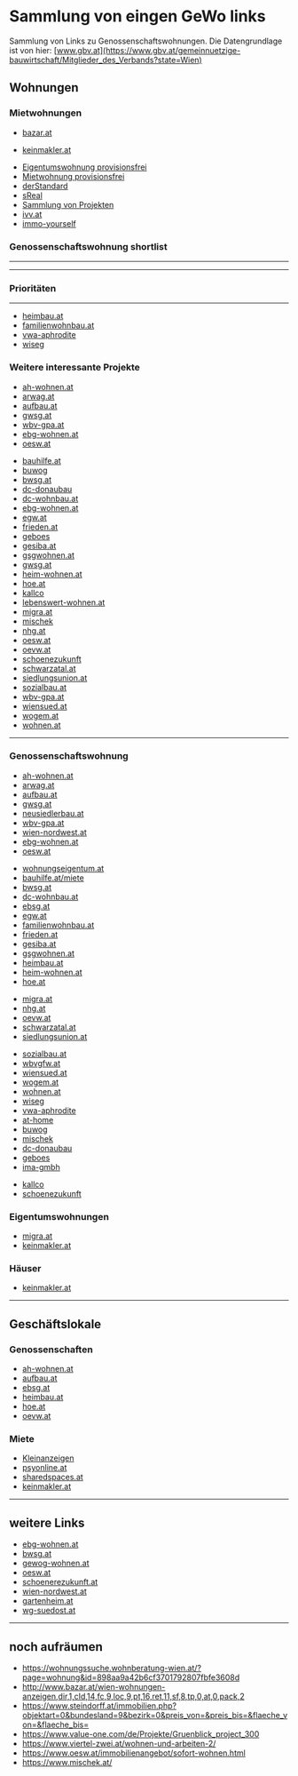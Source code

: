 # Sammlung von eingen GeWo links
Sammlung von Links zu Genossenschaftswohnungen. Die Datengrundlage ist von hier: [www.gbv.at](https://www.gbv.at/gemeinnuetzige-bauwirtschaft/Mitglieder_des_Verbands?state=Wien)
## Wohnungen

### Mietwohnungen
<!-- - [bazar.at](http://www.bazar.at/wien-wohnungen-anzeigen,dir,1,cId,14,fc,9,loc,9,pf,2,pt,18,ref,2,ret,13,sf,8,tp,0,at,0) -->
- [bazar.at](https://www.bazar.at/l/07-wo/s?locationSuggestions=1990592:R:SUB_MUNICIPALITY:1010&locationSuggestions=1990594:R:SUB_MUNICIPALITY:1020&locationSuggestions=1991416:R:SUB_MUNICIPALITY:1030&locationSuggestions=1991443:R:SUB_MUNICIPALITY:1040&locationSuggestions=1991440:R:SUB_MUNICIPALITY:1050&locationSuggestions=1990595:R:SUB_MUNICIPALITY:1060&locationSuggestions=1990597:R:SUB_MUNICIPALITY:1070&locationSuggestions=1990593:R:SUB_MUNICIPALITY:1080&locationSuggestions=1990590:R:SUB_MUNICIPALITY:1090&locationSuggestions=1990599:R:SUB_MUNICIPALITY:1150&locationSuggestions=1991441:R:SUB_MUNICIPALITY:1160&locationSuggestions=1991438:R:SUB_MUNICIPALITY:1170&locationSuggestions=1990600:R:SUB_MUNICIPALITY:1180&locationSuggestions=1991435:R:SUB_MUNICIPALITY:1190&locationSuggestions=1991437:R:SUB_MUNICIPALITY:1210&locationSuggestions=1991434:R:SUB_MUNICIPALITY:1220&locationSubCountry=109166:R:MUNICIPALITY&locationOtherCountries=false&tradeType=OFFER&price.to=650000&livingSpace.from=85&roomsCount.from=2&openSpaces=BALCONY&openSpaces=LOGGIA&openSpaces=TERRACE&page=0&size=60&sort=sort.date,desc)
<!-- - [jobwohnen.at](https://www.jobwohnen.at/wohnungen/#suchergebnis) -->
- [keinmakler.at](https://www.keinmakler.at/Alle-Immobilientypen/Wien-%C3%96sterreich)
<!-- - [wohnnet.at](https://www.wohnnet.at/immobilien/wohnungen/wien?flaeche=90&preis=-650000&merkmale=balkon) -->
- [Eigentumswohnung provisionsfrei](https://www.immobilienscout24.at/regional/wien/wien/dachgeschosswohnung-kaufen/provisionsfrei?primaryAreaFrom=85&primaryPriceTo=550000)
- [Mietwohnung provisionsfrei](https://www.immobilienscout24.at/regional/wien/wien/dachgeschosswohnung-mieten/provisionsfrei?primaryAreaFrom=85&primaryPriceTo=1200)
- [derStandard](https://immobilien.derstandard.at/immobiliensuche?SortOrder=2&SortType=1&ProjectUsageType=0&UsageType=1&RegionType=0&Keyword=Wien%20%208.%2C%20Josefstadt%2C%201080&RentOrBuy=1&AdditionalLocations=ImmobilienSuche.Model.Global.LocationModel%2CImmobilienSuche.Model.Global.LocationModel%2CImmobilienSuche.Model.Global.LocationModel&SelectedAdditionalLocations=Wien%20%206.%2C%20Mariahilf%2C%201060%24and%24Wien%20%207.%2C%20Neubau%2C%201070%24and%24Wien%20%208.%2C%20Josefstadt%2C%201080&PropertyTypes=ua_36%7Ca_5%2Cua_68%7Ca_5&PropertyType=a_5&RentMax=1500)
- [sReal](https://www.sreal.at/de/immobilien-suche?f%5BbuyingType%5D=buy&f%5Blocation_or_id%5D%5B%5D=f_Wien&f%5Barea%5D%5Bmin%5D=90&f%5Barea%5D%5Bmax%5D=&f%5Bprice%5D%5Bmin%5D=&f%5Bprice%5D%5Bmax%5D=450000&f%5Bsurface_area%5D%5Bmin%5D=&f%5Bsurface_area%5D%5Bmax%5D=&f%5Brooms%5D%5Bmin%5D=&f%5Brooms%5D%5Bmax%5D=&f%5Bfulltext%5D=&f%5Bsearch%5D=&f%5Bsorting%5D=updated_desc)
- [Sammlung von Projekten](https://www.projekt-promotion.at/projekten/89/alle/alle/alle/658/776-777-778-779-780-781-782-783-789)
- [ivv.at](https://www.ivv.at/half-map-2/?lat=&lng=&use_radius=on&keyword=&search_location=&radius=0&status=&type=&bedrooms=&min-area=79&max-area=1200&min-price=1&max-price=453015&hidden_geocode_result=&sortby=)
- [immo-yourself](https://immo-yourself.com/)

### Genossenschaftswohnung shortlist
------------------------------------------------------------------------

------------------------------------------------------------------------
### Prioritäten
------------------------------------------------------------------------

- [heimbau.at](https://www.heimbau.at/wiedervermietung)
- [familienwohnbau.at](https://www.familienwohnbau.at/immobiliensuche/?sortierung=lastAktivierung%20DESC&bundesland=AT9&nutzungsart=W&hauptflaecheVon=90)
- [vwa-aphrodite](https://www.vwa-aphrodite.at/home/wohnungen-garagen/freie-wohnungen)
- [wiseg](https://www.wiseg.at/Projekte)

### Weitere interessante Projekte

- [ah-wohnen.at](http://ah-wohnen.at/freie-objekte.57.html)
- [arwag.at](https://www.arwag.at/immobiliensuche/)
- [aufbau.at](http://aufbau.at/wohnungen-wiedervermietung.html)
- [gwsg.at](https://www.gwsg.at/freie-wohnungen)
- [wbv-gpa.at](http://www.wbv-gpa.at/angebot/freie-wohnungen)
- [ebg-wohnen.at](https://www.ebg-wohnen.at/immobilien)
- [oesw.at](https://www.oesw.at/immobilienangebot/sofort-wohnen.html?objectType=0&size=80m2+-+100m2)
<!-- - [sozialbau.at](https://www.sozialbau.at/unser-angebot/sofort-verfuegbar/) -->
- [bauhilfe.at](https://www.bauhilfe.at/wp/angebote-sofort-wohnen)
- [buwog](https://www.buwog.at/de/property-search-result?property_search%5Btype%5D=rent&property_search%5Blimit%5D=10&property_search%5Blocation_rent%5D=city_2&property_search%5Blocation_buy%5D=&property_search%5Bproperty_type%5D=living&property_search%5Bmaximum_price%5D=&property_search%5Bminimum_number_of_rooms%5D=3&property_search%5Bmaximum_number_of_rooms%5D=0&property_search%5Bminimum_area%5D=80&property_search%5Bmaximum_area%5D=0&property_search%5Bbeing_built%5D=1&property_search%5Bexisting%5D=1&property_search%5Bcountry%5D=at&property_search%5Bsorting%5D=updatedAt%7CDESC)
- [bwsg.at](https://www.bwsg.at/overview/?search_text=wien)
- [dc-donaubau](https://www.dc-wohnbau.at/immobiliensuche/?es_search%5Beigenmittel1534426005f5b757b957be3e%5D%5Bmin%5D=0&es_search%5Beigenmittel1534426005f5b757b957be3e%5D%5Bmax%5D=80000&es_search%5Bmietentgelt1534426193f5b757c51f13b9%5D%5Bmin%5D=0&es_search%5Bmietentgelt1534426193f5b757c51f13b9%5D%5Bmax%5D=1200&es_search%5Bzimmer1534426238f5b757c7e776f2%5D%5Bmin%5D=3&es_search%5Bzimmer1534426238f5b757c7e776f2%5D%5Bmax%5D=10&es_search%5Bwohnflaeche1534426266f5b757c9aacd5d%5D%5Bmin%5D=80&es_search%5Bwohnflaeche1534426266f5b757c9aacd5d%5D%5Bmax%5D=250)
- [dc-wohnbau.at](https://www.dc-wohnbau.at/freie-objekte/)
- [ebg-wohnen.at](https://www.ebg-wohnen.at/immobilien)
- [egw.at](https://www.egw.at/immobilien/bestands-wohnungen)
- [frieden.at](https://www.frieden.at/immobiliensuche?st=Wien&nr=3-_)
- [geboes](https://www.geboes.at/advanced-search)
- [gesiba.at](https://www.gesiba.at/immobilien/wohnungen?filter%5Bverfuegbar%5D=sofort&filter%5Bflaechemin%5D=90&filter%5Bflaechemax%5D=150)
- [gsgwohnen.at](https://www.gsgwohnen.at/sofort-verfuegbar/)
- [gwsg.at](https://www.gwsg.at/freie-wohnungen)
- [heim-wohnen.at](https://www.heim-wohnen.at/aktuelles/aktuelle-angebote/#wien)
- [hoe.at](https://www.hoe.at/de/Wohnungssuche?lage%5B0%5D=96&feature%5B0%5D=272&district%5B0%5D=&legalType%5B0%5D=&immoType%5B0%5D=&baseUrl=%2Fde%2FWohnungssuche&ajax=1&lage%5B%5D=96&q=&areaMin=85&areaMax=108&priceMin=0&priceMax=521900&feature%5B%5D=272&district%5B%5D=&legalType%5B%5D=&immoType%5B%5D=&rooms=)
- [kallco](https://www.kallco.at/immobilien/?filter%5Btype%5D=2&filter%5Bzip%5D=&filter%5Bprice_min%5D=&filter%5Bprice_max%5D=&filter%5Bsurface_min%5D=85&filter%5Bsurface_max%5D=&filter%5Bloggia%5D=on&filter%5Bbalcony_terrace%5D=on&filter%5Bsort%5D=Sortieren)
- [lebenswert-wohnen.at](https://www.lebenswert-wohnen.at/suche?f%5Ball%5D%5Bliving_area%5D%5Bmin%5D=90&f%5Ball%5D%5Bfederal_state%5D=134&from=623243)
- [migra.at](https://www.migra.at/immobilienangebot/wohnen/)
- [mischek](https://www.mischek.at/immobilien/eigentumswohnungen)
- [nhg.at](https://www.nhg.at/immobilienangebot/wohnungsangebot/)
- [oesw.at](https://www.oesw.at/immobilienangebot/sofort-wohnen.html?objectType=0&size=80m2+-+100m2)
- [oevw.at](https://www.oevw.at/suche)
- [schoenezukunft](https://www.schoenerezukunft.at/Wohnen/Wohnungssuche/Default.aspx)
- [schwarzatal.at](https://www.schwarzatal.at/immobiliensuche/?tx_pfimmo_manage%5B__referrer%5D%5B%40extension%5D=PfImmo&tx_pfimmo_manage%5B__referrer%5D%5B%40vendor%5D=PF&tx_pfimmo_manage%5B__referrer%5D%5B%40controller%5D=Object&tx_pfimmo_manage%5B__referrer%5D%5B%40action%5D=list&tx_pfimmo_manage%5B__referrer%5D%5Barguments%5D=YToyOntzOjY6ImFjdGlvbiI7czo0OiJsaXN0IjtzOjEwOiJjb250cm9sbGVyIjtzOjY6Ik9iamVjdCI7fQ%3D%3D9401827558e74bfb084ca468f2b1b87d35c41127&tx_pfimmo_manage%5B__referrer%5D%5B%40request%5D=a%3A4%3A%7Bs%3A10%3A%22%40extension%22%3Bs%3A6%3A%22PfImmo%22%3Bs%3A11%3A%22%40controller%22%3Bs%3A6%3A%22Object%22%3Bs%3A7%3A%22%40action%22%3Bs%3A4%3A%22list%22%3Bs%3A7%3A%22%40vendor%22%3Bs%3A2%3A%22PF%22%3B%7D6bdce365bd911e2b00b096506b0e4add6ad80bd5&tx_pfimmo_manage%5B__trustedProperties%5D=a%3A1%3A%7Bs%3A9%3A%22newFilter%22%3Ba%3A7%3A%7Bs%3A5%3A%22price%22%3Bi%3A1%3Bs%3A4%3A%22size%22%3Bi%3A1%3Bs%3A5%3A%22state%22%3Bi%3A1%3Bs%3A4%3A%22city%22%3Bi%3A1%3Bs%3A9%3A%22equipment%22%3Ba%3A12%3A%7Bi%3A0%3Bi%3A1%3Bi%3A1%3Bi%3A1%3Bi%3A2%3Bi%3A1%3Bi%3A3%3Bi%3A1%3Bi%3A4%3Bi%3A1%3Bi%3A5%3Bi%3A1%3Bi%3A6%3Bi%3A1%3Bi%3A7%3Bi%3A1%3Bi%3A8%3Bi%3A1%3Bi%3A9%3Bi%3A1%3Bi%3A10%3Bi%3A1%3Bi%3A11%3Bi%3A1%3B%7Ds%3A9%3A%22openareas%22%3Ba%3A6%3A%7Bi%3A0%3Bi%3A1%3Bi%3A1%3Bi%3A1%3Bi%3A2%3Bi%3A1%3Bi%3A3%3Bi%3A1%3Bi%3A4%3Bi%3A1%3Bi%3A5%3Bi%3A1%3B%7Ds%3A7%3A%22subject%22%3Bi%3A1%3B%7D%7D26349ddbe5f0096d66b0710726a260bac00599a7&tx_pfimmo_manage%5BnewFilter%5D%5Btype%5D=1%7C1&tx_pfimmo_manage%5BnewFilter%5D%5Bprice%5D=&tx_pfimmo_manage%5BnewFilter%5D%5Bsize%5D=&tx_pfimmo_manage%5BnewFilter%5D%5Bstate%5D=4&tx_pfimmo_manage%5BnewFilter%5D%5Bdistricts%5D=&tx_pfimmo_manage%5BnewFilter%5D%5Bcity%5D=&tx_pfimmo_manage%5BnewFilter%5D%5Bequipment%5D=)
- [siedlungsunion.at](https://www.siedlungsunion.at/wohnen/sofort)
- [sozialbau.at](https://www.sozialbau.at/angebot/sofort-verfuegbar/)
- [wbv-gpa.at](http://www.wbv-gpa.at/angebot/freie-wohnungen)
- [wiensued.at](https://www.wiensued.at/wohnen/?dev=&city=Wien&search=&space-from=90&space-to=&room-from=&room-to=&rent=1&property=1&state%5B%5D=inbau&state%5B%5D=sofort#search-results)
- [wogem.at](https://www.wogem.at/de/angebote.php)
- [wohnen.at](https://www.wohnen.at/angebot/unser-wohnungsangebot/)
<!-- - [kabelwerk](https://www.kabelwerk.at/objekte/liste) -->
<!-- - [laudonwiese.at](https://www.laudonwiese.at/) -->
<!-- - [sommerhaide.at](https://www.sommerhaide.at/) -->
<!-- - [sozialbau.at](https://www.sozialbau.at/unser-angebot/sofort-verfuegbar/) -->


------------------------------------------------------------------------
### Genossenschaftswohnung
- [ah-wohnen.at](http://ah-wohnen.at/freie-objekte.57.html)
- [arwag.at](https://www.arwag.at/Wohnungen/Sofort-Wohnen-in-Wien)
- [aufbau.at](http://aufbau.at/wohnungen-wiedervermietung.html)
- [gwsg.at](https://www.gwsg.at/freie-wohnungen)
- [neusiedlerbau.at](http://neusiedlerbau.at/index.php?id=35)
- [wbv-gpa.at](http://www.wbv-gpa.at/angebot/freie-wohnungen)
- [wien-nordwest.at](http://www.wien-nordwest.at/wohnungsansuchen.html)
- [ebg-wohnen.at](https://ebg-wohnen.at/Suche.aspx?typ=1&zmin=3&zmax=5&art=$1$2$3$6&rg=$1$6$8&wa=$0$1)
- [oesw.at](https://oesw.at/immobilienangebot/sofort-wohnen.html?objectType=0&rooms=3)
<!-- - [sozialbau.at](https://www.sozialbau.at/unser-angebot/sofort-verfuegbar/) -->
- [wohnungseigentum.at](https://wohnungseigentum.at/immobiliensuche/sofort-wohnen/?objectType=0)
- [bauhilfe.at/miete](https://www.bauhilfe.at/wp/angebote-sofort-wohnen)
- [bwsg.at](https://www.bwsg.at/overview/?search_text=wien&rooms-min=3&rooms-max=5&living_space-min=80&living_space-max=150)
- [dc-wohnbau.at](https://www.dc-wohnbau.at/freie-objekte/)
- [ebsg.at](https://www.ebsg.at/immo/suche?type=1&region=916&state=Wien)
- [egw.at](https://www.egw.at/immobilien/bestands-wohnungen)
- [familienwohnbau.at](https://www.familienwohnbau.at/immobiliensuche/?sortierung=lastAktivierung%20DESC&bundesland=AT9&nutzungsart=W&kaufpreisBis=450000&mieteBis=1200&hauptflaecheVon=80)
- [frieden.at](https://www.frieden.at/immobiliensuche?st=Wien&nr=3-_)
- [gesiba.at](https://www.gesiba.at/immobilien/wohnungen?filter%5Bverfuegbar%5D=sofort&filter%5Bflaechemin%5D=85&filter%5Bflaechemax%5D=150)
- [gsgwohnen.at](https://www.gsgwohnen.at/projekte/zweitbezug/)
- [heimbau.at](https://www.heimbau.at/wiedervermietung)
- [heim-wohnen.at](https://www.heim-wohnen.at/aktuelles/aktuelle-angebote/#wien)
- [hoe.at](https://www.hoe.at/de/Wohnungssuche?lage%5B0%5D=96&q=&areaMin=80&areaMax=108&priceMin=0&priceMax=531900&feature%5B0%5D=272&district%5B0%5D=&legalType%5B0%5D=&immoType%5B0%5D=&rooms=&baseUrl=/de/Wohnungssuche&ajax=1)
<!-- - [laudonwiese.at](https://www.laudonwiese.at/) -->
- [migra.at](https://www.migra.at/Wohnung-mieten)
- [nhg.at](https://www.nhg.at/immobilienangebot/wohnungsangebot/)
- [oevw.at](https://www.oevw.at/)
- [schwarzatal.at](https://www.schwarzatal.at/immobiliensuche/?tx_pfimmo_manage%5B__referrer%5D%5B%40extension%5D=PfImmo&tx_pfimmo_manage%5B__referrer%5D%5B%40vendor%5D=PF&tx_pfimmo_manage%5B__referrer%5D%5B%40controller%5D=Object&tx_pfimmo_manage%5B__referrer%5D%5B%40action%5D=list&tx_pfimmo_manage%5B__referrer%5D%5Barguments%5D=YToyOntzOjY6ImFjdGlvbiI7czo0OiJsaXN0IjtzOjEwOiJjb250cm9sbGVyIjtzOjY6Ik9iamVjdCI7fQ%3D%3D9401827558e74bfb084ca468f2b1b87d35c41127&tx_pfimmo_manage%5B__referrer%5D%5B%40request%5D=a%3A4%3A%7Bs%3A10%3A%22%40extension%22%3Bs%3A6%3A%22PfImmo%22%3Bs%3A11%3A%22%40controller%22%3Bs%3A6%3A%22Object%22%3Bs%3A7%3A%22%40action%22%3Bs%3A4%3A%22list%22%3Bs%3A7%3A%22%40vendor%22%3Bs%3A2%3A%22PF%22%3B%7D6bdce365bd911e2b00b096506b0e4add6ad80bd5&tx_pfimmo_manage%5B__trustedProperties%5D=a%3A1%3A%7Bs%3A9%3A%22newFilter%22%3Ba%3A7%3A%7Bs%3A5%3A%22price%22%3Bi%3A1%3Bs%3A4%3A%22size%22%3Bi%3A1%3Bs%3A5%3A%22state%22%3Bi%3A1%3Bs%3A4%3A%22city%22%3Bi%3A1%3Bs%3A9%3A%22equipment%22%3Ba%3A12%3A%7Bi%3A0%3Bi%3A1%3Bi%3A1%3Bi%3A1%3Bi%3A2%3Bi%3A1%3Bi%3A3%3Bi%3A1%3Bi%3A4%3Bi%3A1%3Bi%3A5%3Bi%3A1%3Bi%3A6%3Bi%3A1%3Bi%3A7%3Bi%3A1%3Bi%3A8%3Bi%3A1%3Bi%3A9%3Bi%3A1%3Bi%3A10%3Bi%3A1%3Bi%3A11%3Bi%3A1%3B%7Ds%3A9%3A%22openareas%22%3Ba%3A6%3A%7Bi%3A0%3Bi%3A1%3Bi%3A1%3Bi%3A1%3Bi%3A2%3Bi%3A1%3Bi%3A3%3Bi%3A1%3Bi%3A4%3Bi%3A1%3Bi%3A5%3Bi%3A1%3B%7Ds%3A7%3A%22subject%22%3Bi%3A1%3B%7D%7D26349ddbe5f0096d66b0710726a260bac00599a7&tx_pfimmo_manage%5BnewFilter%5D%5Btype%5D=1%7C1&tx_pfimmo_manage%5BnewFilter%5D%5Bprice%5D=&tx_pfimmo_manage%5BnewFilter%5D%5Bsize%5D=&tx_pfimmo_manage%5BnewFilter%5D%5Bstate%5D=4&tx_pfimmo_manage%5BnewFilter%5D%5Bdistricts%5D=&tx_pfimmo_manage%5BnewFilter%5D%5Bcity%5D=&tx_pfimmo_manage%5BnewFilter%5D%5Bequipment%5D=)
- [siedlungsunion.at](https://www.siedlungsunion.at/wohnen/sofort)
<!-- - [sommerhaide.at](https://www.sommerhaide.at/) -->
- [sozialbau.at](https://www.sozialbau.at/angebot/sofort-verfuegbar/)
- [wbvgfw.at](https://www.lebenswert-wohnen.at/suche?f%5Ball%5D%5Brealty_type%5D%5B0%5D=3&f%5Ball%5D%5Brealty_type%5D%5B1%5D=2&f%5Ball%5D%5Bliving_area%5D%5Bmin%5D=80&f%5Ball%5D%5Bcountry%5D=AT&f%5Ball%5D%5Bfederal_state%5D=134&from=623243)
- [wiensued.at](https://www.wiensued.at/wohnen/sofort-verfuegbar/)
- [wogem.at](https://www.wogem.at/de/angebote.php)
- [wohnen.at](https://www.wohnen.at/angebot/unser-wohnungsangebot/)
- [wiseg](https://www.wiseg.at/Projekte)
- [vwa-aphrodite](https://www.vwa-aphrodite.at/home/wohnungen-garagen/freie-wohnungen)
- [at-home](https://www.at-home.co.at/Projekte)
- [buwog](https://www.buwog.at/de/property-search-result?property_search%5Btype%5D=rent&property_search%5Blimit%5D=10&property_search%5Blocation_rent%5D=city_2&property_search%5Blocation_buy%5D=&property_search%5Bproperty_type%5D=living&property_search%5Bmaximum_price%5D=&property_search%5Bminimum_number_of_rooms%5D=3&property_search%5Bmaximum_number_of_rooms%5D=0&property_search%5Bminimum_area%5D=80&property_search%5Bmaximum_area%5D=0&property_search%5Bbeing_built%5D=1&property_search%5Bexisting%5D=1&property_search%5Bcountry%5D=at&property_search%5Bsorting%5D=updatedAt%7CDESC)
- [mischek](https://www.mischek.at/nc/projekte/wohnungen.html?tx_mhimmo_pi1%5Bgroesse%5D=70-100)
- [dc-donaubau](https://www.dc-wohnbau.at/immobiliensuche/?es_search%5Beigenmittel1534426005f5b757b957be3e%5D%5Bmin%5D=0&es_search%5Beigenmittel1534426005f5b757b957be3e%5D%5Bmax%5D=80000&es_search%5Bmietentgelt1534426193f5b757c51f13b9%5D%5Bmin%5D=0&es_search%5Bmietentgelt1534426193f5b757c51f13b9%5D%5Bmax%5D=1200&es_search%5Bzimmer1534426238f5b757c7e776f2%5D%5Bmin%5D=3&es_search%5Bzimmer1534426238f5b757c7e776f2%5D%5Bmax%5D=10&es_search%5Bwohnflaeche1534426266f5b757c9aacd5d%5D%5Bmin%5D=80&es_search%5Bwohnflaeche1534426266f5b757c9aacd5d%5D%5Bmax%5D=250)
- [geboes](https://www.geboes.at/advanced-search)
- [ima-gmbh](https://www.ima-gmbh.at/)
<!-- - [kabelwerk](https://www.kabelwerk.at/objekte/liste) -->
- [kallco](https://www.kallco.at/immobilien/)
- [schoenezukunft](https://www.schoenerezukunft.at/Wohnen/Wohnungssuche/Default.aspx)


### Eigentumswohnungen
- [migra.at](https://www.migra.at/Wohnung-kaufen)
- [keinmakler.at](https://www.keinmakler.at/Wohnung-Kauf/Wien-%C3%96sterreich)



### Häuser
- [keinmakler.at](https://www.keinmakler.at/Haus-Kauf/Wien-%C3%96sterreich)

------------------------------------------------------------------------
<!-- ## Praxis
------------------------------------------------------------------------
- [kurier-Miete](https://immo.kurier.at/suche?s=relevance&l=Wien&as%5B%5D=at.wien-innere-stadt&as%5B%5D=at.wien-mariahilf&as%5B%5D=at.wien-neubau&as%5B%5D=at.wien-josefstadt&as%5B%5D=at.wien-alsergrund&as%5B%5D=at.wien-rudolfsheim-fuenfhaus&usageType=commercial&t=office%3Arental&a=at.wien&pf=&pt=1000&rf=0&rt=0&sf=&st=&f%5B%5D=barrier_free&yf=&yt=&ff=&ft=&pa=&o=&ad=&u=)
- [Flohmarkt](https://www.flohmarkt.at/suche/immobilien-wien/praxisraum)
- [Ärztekammer](https://www.aekwien.at/marktplatz)
- [Willhaben](https://www.willhaben.at/iad/immobilien/gewerbeimmobilien-mieten/gewerbeimmobilien-angebote?sfId=6efbeed4-d67a-4673-81b4-2f4e18584ffb&rows=25&isNavigation=true&areaId=117223&areaId=117228&areaId=117229&areaId=117230&areaId=117231&areaId=117237&page=1&PRICE_TO=900)
- [DerStandard](https://immobilien.derstandard.at/immobiliensuche)
- [besthelp](https://www.besthelp.at/go.asp?sektion=boerse&bereich_id=9111&rkarte=boerse_blackboard&berufsgruppe=t02&art=praxisraum&suche_biete=Biete&suchformular_id=4&aktion=view&regional=AT%2D9)
- [imGraetzel](https://www.imgraetzl.at/wien/neubau-1070/raumteiler?category=4)
- [Psyonline](https://www.psyonline.at/go.asp?sektion=boerse&bereich_id=9001&berufsgruppe=pth&art=praxisraum&suchformular_id=4&aktion=view&regional=AT%2D9)
-  -->



## Geschäftslokale
### Genossenschaften
- [ah-wohnen.at](http://ah-wohnen.at/freie-objekte.57.html)
- [aufbau.at](http://aufbau.at/wohnungen-wiedervermietung-lokal.html)
- [ebsg.at](https://www.ebsg.at/neues-zuhause-finden/filter/geschaeftslokal.html)
- [heimbau.at](https://www.heimbau.at/geschaeftslokale)
- [hoe.at](https://www.hoe.at/de/wohnungssuche/liste?isSearch=true&searchbezirk%5B%5D=7230&searchbezirk%5B%5D=7163&searchbezirk%5B%5D=7239&searchbezirk%5B%5D=7240&searchbezirk%5B%5D=7241&searchbezirk%5B%5D=7242&searchbezirk%5B%5D=7243&searchbezirk%5B%5D=7244&searchbezirk%5B%5D=7245&searchbezirk%5B%5D=7246&searchbezirk%5B%5D=7247&searchbezirk%5B%5D=7231&searchbezirk%5B%5D=7248&searchbezirk%5B%5D=7249&searchbezirk%5B%5D=7184&searchbezirk%5B%5D=7250&searchbezirk%5B%5D=7232&searchbezirk%5B%5D=7233&searchbezirk%5B%5D=7234&searchbezirk%5B%5D=7235&searchbezirk%5B%5D=7236&searchbezirk%5B%5D=7237&searchbezirk%5B%5D=7238&imo_type=)
- [oevw.at](https://www.oevw.at/)


### Miete
- [Kleinanzeigen](https://www.flohmarkt.at/suche/immobilien-wien/praxisraum)
- [psyonline.at](https://www.psyonline.at/go.asp?sektion=boerse&bereich_id=9001&berufsgruppe=pth&art=praxisraum&suche_biete=Biete&suchformular_id=4&aktion=view&regional=AT%2D9)
- [sharedspaces.at](https://sharedspaces.at/category/coworking-space/vienna)
- [keinmakler.at](https://www.keinmakler.at/Gewerbeimmobilie-Miete/Wien-%C3%96sterreich)

------------------------------------------------------------------------
## weitere Links
- [ebg-wohnen.at](http://www.ebg-wohnen.at/)
- [bwsg.at](https://www.bwsg.at/de/home)
- [gewog-wohnen.at](http://www.gewog-wohnen.at/home/)
- [oesw.at](https://www.oesw.at/)
- [schoenerezukunft.at](https://www.schoenerezukunft.at/)
- [wien-nordwest.at](http://www.wien-nordwest.at/)
- [gartenheim.at](https://gartenheim.at/)
- [wg-suedost.at](https://wg-suedost.at/Wohnobjekte/wohnobjekte.html)

------------------------------------------------------------------------
## noch aufräumen
- https://wohnungssuche.wohnberatung-wien.at/?page=wohnung&id=898aa9a42b6cf3701792807fbfe3608d
- http://www.bazar.at/wien-wohnungen-anzeigen,dir,1,cId,14,fc,9,loc,9,pt,16,ret,11,sf,8,tp,0,at,0,pack,2
- https://www.steindorff.at/immobilien.php?objektart=0&bundesland=9&bezirk=0&preis_von=&preis_bis=&flaeche_von=&flaeche_bis=
- https://www.value-one.com/de/Projekte/Gruenblick_project_300
- https://www.viertel-zwei.at/wohnen-und-arbeiten-2/
- https://www.oesw.at/immobilienangebot/sofort-wohnen.html
- https://www.mischek.at/

